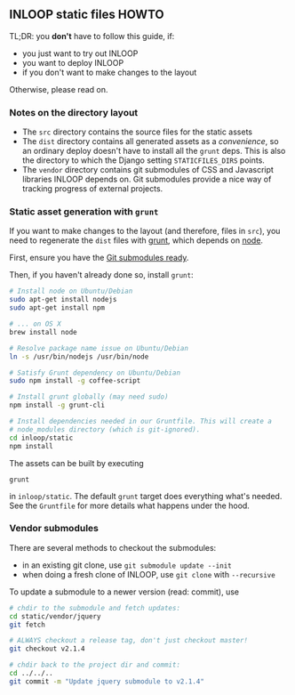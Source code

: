 ## INLOOP static files HOWTO

TL;DR: you **don't** have to follow this guide, if:

- you just want to try out INLOOP
- you want to deploy INLOOP
- if you don't want to make changes to the layout

Otherwise, please read on.


### Notes on the directory layout

- The `src` directory contains the source files for the static assets
- The `dist` directory contains all generated assets as a *convenience*, so an
  ordinary deploy doesn't have to install all the `grunt` deps. This is also
  the directory to which the Django setting `STATICFILES_DIRS` points.
- The `vendor` directory contains git submodules of CSS and Javascript libraries
  INLOOP depends on. Git submodules provide a nice way of tracking progress of
  external projects.


### Static asset generation with `grunt`

If you want to make changes to the layout (and therefore, files in `src`), you
need to regenerate the `dist` files with [grunt][], which depends on [node][].

First, ensure you have the [Git submodules ready](#vendor-submodules).

Then, if you haven't already done so, install `grunt`:

```bash
# Install node on Ubuntu/Debian
sudo apt-get install nodejs
sudo apt-get install npm

# ... on OS X
brew install node

# Resolve package name issue on Ubuntu/Debian
ln -s /usr/bin/nodejs /usr/bin/node

# Satisfy Grunt dependency on Ubuntu/Debian
sudo npm install -g coffee-script

# Install grunt globally (may need sudo)
npm install -g grunt-cli

# Install dependencies needed in our Gruntfile. This will create a
# node_modules directory (which is git-ignored).
cd inloop/static
npm install
```

The assets can be built by executing

    grunt

in `inloop/static`. The default `grunt` target does everything what's needed.
See the `Gruntfile` for more details what happens under the hood.


### Vendor submodules

There are several methods to checkout the submodules:

 - in an existing git clone, use `git submodule update --init`
 - when doing a fresh clone of INLOOP, use `git clone` with `--recursive`

To update a submodule to a newer version (read: commit), use

```bash
# chdir to the submodule and fetch updates:
cd static/vendor/jquery
git fetch

# ALWAYS checkout a release tag, don't just checkout master!
git checkout v2.1.4

# chdir back to the project dir and commit:
cd ../../..
git commit -m "Update jquery submodule to v2.1.4"
```

[grunt]: http://gruntjs.com
[node]: https://nodejs.org

